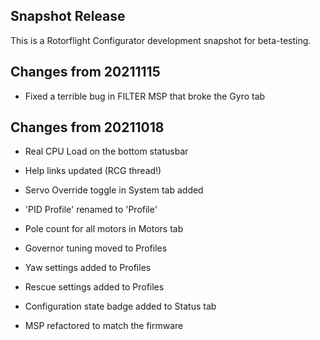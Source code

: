 ## Snapshot Release

This is a Rotorflight Configurator development snapshot for beta-testing.


## Changes from 20211115

- Fixed a terrible bug in FILTER MSP that broke the Gyro tab


## Changes from 20211018

- Real CPU Load on the bottom statusbar

- Help links updated (RCG thread!)

- Servo Override toggle in System tab added

- 'PID Profile' renamed to 'Profile'

- Pole count for all motors in Motors tab

- Governor tuning moved to Profiles

- Yaw settings added to Profiles

- Rescue settings added to Profiles

- Configuration state badge added to Status tab

- MSP refactored to match the firmware

